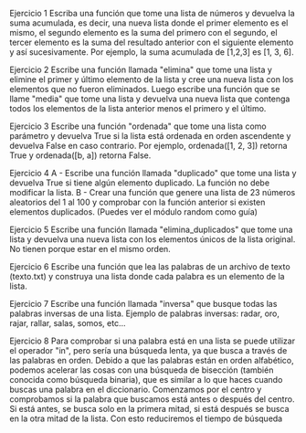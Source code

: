 Ejercicio 1
Escriba una función que tome una lista de números y devuelva la suma acumulada, es decir, una nueva lista donde el primer elemento es el mismo, el segundo elemento es la suma del primero con el segundo, el tercer elemento es la suma del resultado anterior con el siguiente elemento y así sucesivamente. Por ejemplo, la suma acumulada de [1,2,3] es [1, 3, 6].

Ejercicio 2
Escribe una función llamada "elimina" que tome una lista y elimine el primer y último elemento de la lista y cree una nueva lista con los elementos que no fueron eliminados.
Luego escribe una función que se llame "media" que tome una lista y devuelva una nueva lista que contenga todos los elementos de la lista anterior menos el primero y el último.

Ejercicio 3
Escribe una función "ordenada" que tome una lista como parámetro y devuelva True si la lista está ordenada en orden ascendente y devuelva False en caso contrario.
Por ejemplo, ordenada([1, 2, 3]) retorna True y ordenada([b, a]) retorna False.

Ejercicio 4
A - Escribe una función llamada "duplicado" que tome una lista y devuelva True si tiene algún elemento duplicado. La función no debe modificar la lista.
B - Crear una función que genere una lista de 23 números aleatorios del 1 al 100 y comprobar con la función anterior si existen elementos duplicados. (Puedes ver el módulo random como guía)


Ejercicio 5
Escribe una función llamada "elimina_duplicados" que tome una lista y devuelva una nueva lista con los elementos únicos de la lista original. No tienen porque estar en el mismo orden.

Ejercicio 6
Escribe una función que lea las palabras de un archivo de texto (texto.txt) y construya una lista donde cada palabra es un elemento de la lista.

Ejercicio 7
Escribe una función llamada "inversa" que busque todas las palabras inversas de una lista.
Ejemplo de palabras inversas: radar, oro, rajar, rallar, salas, somos, etc...


Ejercicio 8 
Para comprobar si una palabra está en una lista se puede utilizar el operador "in", pero sería una búsqueda lenta, ya que busca a través de las palabras en orden.
Debido a que las palabras están en orden alfabético, podemos acelerar las cosas con una búsqueda de bisección (también conocida como búsqueda binaria), que es similar a lo que haces cuando buscas una palabra en el diccionario. Comenzamos por el centro y comprobamos si la palabra que buscamos está antes o después del centro. Si está antes, se busca solo en la primera mitad, si está después se busca en la otra mitad de la lista. Con esto reduciremos el tiempo de búsqueda